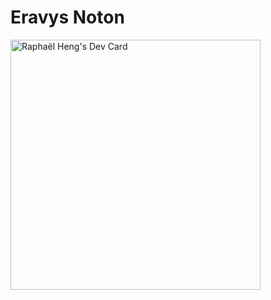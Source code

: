 # Eravys Noton 
<a href="https://app.daily.dev/Eravys_Noton"><img src="https://api.daily.dev/devcards/ea9709891e504a88b19f341341dee47f.png?r=gpk" width="400" alt="Raphaël Heng's Dev Card"/></a>